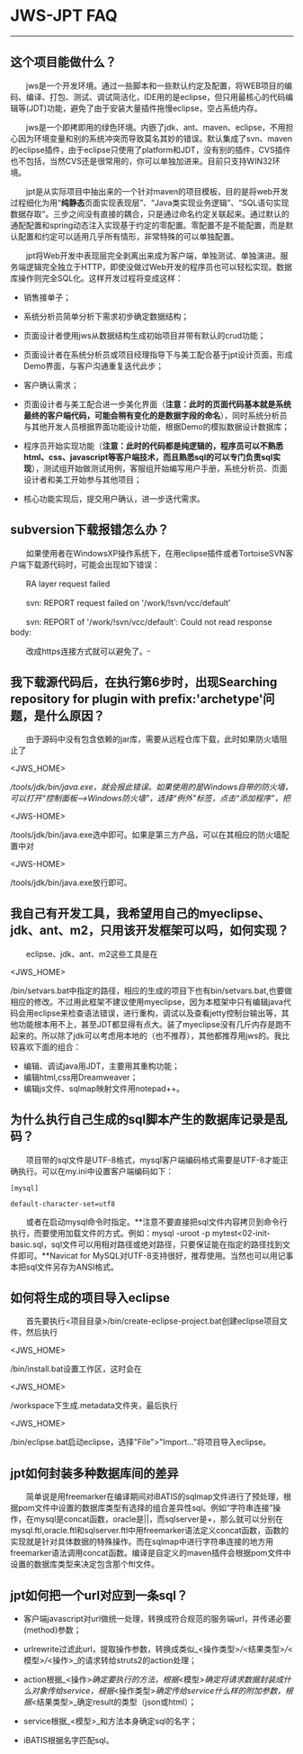 # JWS-JPT FAQ #

---


## 这个项目能做什么？ ##
　　jws是一个开发环境。通过一些脚本和一些默认约定及配置，将WEB项目的编码、编译、打包、测试、调试简洁化，IDE用的是eclipse，但只用最核心的代码编辑等(JDT)功能，避免了由于安装大量插件拖慢eclipse，空占系统内存。

　　jws是一个即拷即用的绿色环境。内嵌了jdk、ant、maven、eclipse，不用担心因为环境变量和别的系统冲突而导致莫名其妙的错误。默认集成了svn、maven的eclipse插件，由于eclipse只使用了platform和JDT，没有别的插件，CVS插件也不包括，当然CVS还是很常用的，你可以单独加进来。目前只支持WIN32环境。

　　jpt是从实际项目中抽出来的一个针对maven的项目模板，目的是将web开发过程细化为用“**纯静态**页面实现表现层”、“Java类实现业务逻辑”、“SQL语句实现数据存取”。三步之间没有直接的耦合，只是通过命名约定关联起来。通过默认的通配配置和spring动态注入实现基于约定的零配置。零配置不是不能配置，而是默认配置和约定可以适用几乎所有情形，非常特殊的可以单独配置。

　　jpt将Web开发中表现层完全剥离出来成为客户端，单独测试、单独演进。服务端逻辑完全独立于HTTP，即使没做过Web开发的程序员也可以轻松实现。数据库操作则完全SQL化。这样开发过程将变成这样：

  * 销售接单子；

  * 系统分析员简单分析下需求初步确定数据结构；

  * 页面设计者使用jws从数据结构生成初始项目并带有默认的crud功能；

  * 页面设计者在系统分析员或项目经理指导下与美工配合基于jpt设计页面，形成Demo界面，与客户沟通重复迭代此步；

  * 客户确认需求；

  * 页面设计者与美工配合进一步美化界面（**注意：此时的页面代码基本就是系统最终的客户端代码，可能会稍有变化的是数据字段的命名**），同时系统分析员与其他开发人员根据界面功能设计功能，根据Demo的模拟数据设计数据库；

  * 程序员开始实现功能（**注意：此时的代码都是纯逻辑的，程序员可以不熟悉html、css、javascript等客户端技术，而且熟悉sql的可以专门负责sql实现**），测试组开始做测试用例，客服组开始编写用户手册，系统分析员、页面设计者和美工开始参与其他项目；

  * 核心功能实现后，提交用户确认，进一步迭代需求。

## subversion下载报错怎么办？ ##
　　如果使用者在WindowsXP操作系统下，在用eclipse插件或者TortoiseSVN客户端下载源代码时，可能会出现如下错误：

　　RA layer request failed

　　svn: REPORT request failed on '/work/!svn/vcc/default'

　　svn: REPORT of '/work/!svn/vcc/default': Could not read response body:

　　改成https连接方式就可以避免了。<sup>_</sup>

## 我下载源代码后，在执行第6步时，出现Searching repository for plugin with prefix:'archetype'问题，是什么原因？ ##
　　由于源码中没有包含依赖的jar库，需要从远程仓库下载，此时如果防火墙阻止了

<JWS\_HOME>

_/tools/jdk/bin/java.exe，就会报此错误。如果使用的是Windows自带的防火墙，可以打开“控制面板-->Windows防火墙”，选择“例外”标签，点击“添加程序”，把_

&lt;JWS-HOME&gt;

/tools/jdk/bin/java.exe选中即可。如果是第三方产品，可以在其相应的防火墙配置中对

&lt;JWS-HOME&gt;

/tools/jdk/bin/java.exe放行即可。

## 我自己有开发工具，我希望用自己的myeclipse、jdk、ant、m2，只用该开发框架可以吗，如何实现？ ##
　　eclipse、jdk、ant、m2这些工具是在

<JWS\_HOME>

/bin/setvars.bat中指定的路径，相应的生成的项目下也有bin/setvars.bat,也要做相应的修改。不过用此框架不建议使用myeclipse，因为本框架中只有编辑java代码会用eclipse来检查语法错误，进行重构，调试以及查看jetty控制台输出等，其他功能根本用不上，甚至JDT都显得有点大。装了myeclipse没有几斤内存是跑不起来的。所以除了jdk可以考虑用本地的（也不推荐），其他都推荐用jws的。我比较喜欢下面的组合：

  * 编辑、调试java用JDT，主要用其重构功能；
  * 编辑html,css用Dreamweaver；
  * 编辑js文件、sqlmap映射文件用notepad++。

## 为什么执行自己生成的sql脚本产生的数据库记录是乱码？ ##
　　项目带的sql文件是UTF-8格式，mysql客户端编码格式需要是UTF-8才能正确执行。可以在my.ini中设置客户端编码如下：
```
[mysql]

default-character-set=utf8
```
　　或者在启动mysql命令时指定。**注意不要直接把sql文件内容拷贝到命令行执行，而要使用加载文件的方式。例如：mysql -uroot -p mytest<02-init-basic.sql，sql文件可以用相对路径或绝对路径，只要保证能在指定的路径找到文件即可。**Navicat for MySQL对UTF-8支持很好，推荐使用。当然也可以用记事本把sql文件另存为ANSI格式。

## 如何将生成的项目导入eclipse ##
　　首先要执行<项目目录>/bin/create-eclipse-project.bat创建eclipse项目文件，然后执行

<JWS\_HOME>

/bin/install.bat设置工作区，这时会在

<JWS\_HOME>

/workspace下生成.metadata文件夹，最后执行

<JWS\_HOME>

/bin/eclipse.bat启动eclipse，选择"File">"Import..."将项目导入eclipse。

## jpt如何封装多种数据库间的差异 ##
　　简单说是用freemarker在编译期间对iBATIS的sqlmap文件进行了预处理，根据pom文件中设置的数据库类型有选择的组合差异性sql。例如“字符串连接”操作，在mysql是concat函数，oracle是||，而sqlserver是+，那么就可以分别在mysql.ftl,oracle.ftl和sqlserver.ftl中用freemarker语法定义concat函数，函数的实现就是针对具体数据的特殊操作。而在sqlmap中进行字符串连接的地方用freemarker语法调用concat函数。编译是自定义的maven插件会根据pom文件中设置的数据库类型来决定包含那个ftl文件。

## jpt如何把一个url对应到一条sql？ ##
  * 客户端javascript对url做统一处理，转换成符合规范的服务端url，并传递必要(method)参数；

  * urlrewrite过滤此url，提取操作参数，转换成类似_<操作类型>_/_<结果类型>_/_<模型>_/_<操作>_的请求转给struts2的action处理；

  * action根据_<操作>_确定要执行的方法，根据_<模型>_确定将请求数据封装成什么对象传给service，根据_<操作类型>_确定传给service什么样的附加参数，根据_<结果类型>_确定result的类型（json或html）；

  * service根据_<模型>_和方法本身确定sql的名字；

  * iBATIS根据名字匹配sql。
